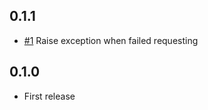 ## 0.1.1

- [#1](https://github.com/alpaca-tc/rails_master_key_kms_decrypter/pull/1) Raise exception when failed requesting

## 0.1.0

- First release
